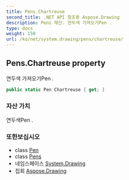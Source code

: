 ```yaml
---
title: Pens.Chartreuse
second_title: .NET API 참조용 Aspose.Drawing
description: Pens 재산. 연두색 가져오기Pen .
type: docs
weight: 150
url: /ko/net/system.drawing/pens/chartreuse/
---
```

## Pens.Chartreuse property

연두색 가져오기Pen .

```csharp
public static Pen Chartreuse { get; }
```

### 자산 가치

연두색Pen .

### 또한보십시오

* class [Pen](../../pen/)
* class [Pens](../)
* 네임스페이스 [System.Drawing](../../pens/)
* 집회 [Aspose.Drawing](../../../)


